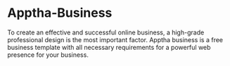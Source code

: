 # Apptha-Business
To create an effective and successful online business, a high-grade professional design is the most important factor. Apptha business is a free business template with all necessary requirements for a powerful web presence for your business.
